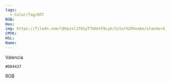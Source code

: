 ```yaml
---
tags:
  - Color/Tag/NTC
RGB:
Hex:
img: https://filedn.com/l0hpzxl1f01yT7GHxtF8cyk/Color%20Snake/standard_csv_to_svg/%23/D84437.svg
CMYK:
HSL:
Name:
---
```

Valencia
```palette
#D84437
```
RGB
